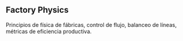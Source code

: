 ## Factory Physics

Principios de física de fábricas, control de
flujo, balanceo de líneas, métricas de
eficiencia productiva.


